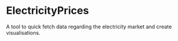 # ElectricityPrices
 A tool to quick fetch data regarding the electricity market and create visualisations.
